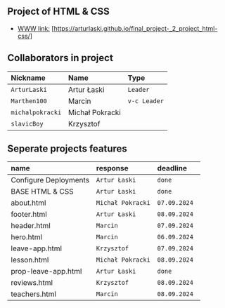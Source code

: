 
## Project of HTML & CSS 

 - [WWW link:](https://arturlaski.github.io/final_project-_2_project_html-css/) [https://arturlaski.github.io/final_project-_2_project_html-css/]



## Collaborators in project


| Nickname | Name | Type     | 
| :-------- | :------- | :------- | 
| `ArturLaski` | Artur Łaski | `Leader` | 
| `Marthen100` | Marcin | `v-c Leader` | 
| `michalpokracki` | Michał Pokracki | ` ` | 
| `slavicBoy` | Krzysztof | ` ` | 

## Seperate projects features

| name | response | deadline     | 
| :-------- | :------- | :------- | 
| Configure Deployments | `Artur Łaski` | `done` | 
| BASE HTML & CSS | `Artur Łaski` | `done` | 
| about.html | `Michał Pokracki` | `07.09.2024 ` | 
| footer.html | `Artur Łaski` | `08.09.2024 ` | 
| header.html | `Marcin` | `07.09.2024 ` | 
| hero.html | `Marcin` | `06.09.2024 ` | 
| leave-app.html | `Krzysztof` | `07.09.2024 ` | 
| lesson.html | `Michał Pokracki` | `08.09.2024 ` | 
| prop-leave-app.html | `Artur Łaski` | `done` | 
| reviews.html | `Krzysztof` | `08.09.2024 ` | 
| teachers.html | `Marcin` | `08.09.2024 ` | 
